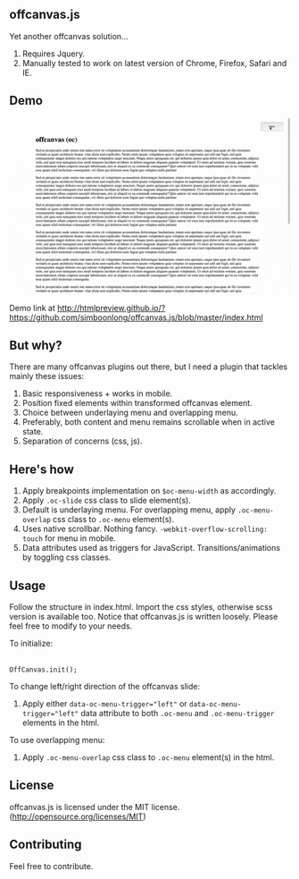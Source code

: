 ## offcanvas.js
Yet another offcanvas solution...

1. Requires Jquery.
2. Manually tested to work on latest version of Chrome, Firefox, Safari and IE.


## Demo
![offcanvas.js demo](offcanvas.gif)

Demo link at http://htmlpreview.github.io/?https://github.com/simboonlong/offcanvas.js/blob/master/index.html


## But why?

There are many offcanvas plugins out there, but I need a plugin that tackles mainly these issues:

1. Basic responsiveness + works in mobile.
2. Position fixed elements within transformed offcanvas element.
3. Choice between underlaying menu and overlapping menu.
4. Preferably, both content and menu remains scrollable when in active state.
5. Separation of concerns (css, js).


## Here's how

1. Apply breakpoints implementation on `$oc-menu-width` as accordingly.
2. Apply `.oc-slide` css class to slide element(s).
3. Default is underlaying menu. For overlapping menu, apply `.oc-menu-overlap` css class to `.oc-menu` element(s).
4. Uses native scrollbar. Nothing fancy. `-webkit-overflow-scrolling: touch` for menu in mobile.
5. Data attributes used as triggers for JavaScript. Transitions/animations by toggling css classes.

## Usage

Follow the structure in index.html. Import the css styles, otherwise scss version is available too. Notice that offcanvas.js is written loosely. Please feel free to modify to your needs.

To initialize:

```

OffCanvas.init();

```

To change left/right direction of the offcanvas slide:

1. Apply either `data-oc-menu-trigger="left"` or `data-oc-menu-trigger="left"` data attribute to both `.oc-menu` and `.oc-menu-trigger` elements in the html.

To use overlapping menu:

1. Apply `.oc-menu-overlap` css class to `.oc-menu` element(s) in the html.


## License
offcanvas.js is licensed under the MIT license. (http://opensource.org/licenses/MIT)


## Contributing
Feel free to contribute.